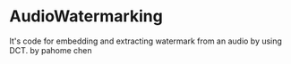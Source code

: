 # AudioWatermarking
It's code for embedding and extracting watermark from an audio by using DCT.
by pahome chen
